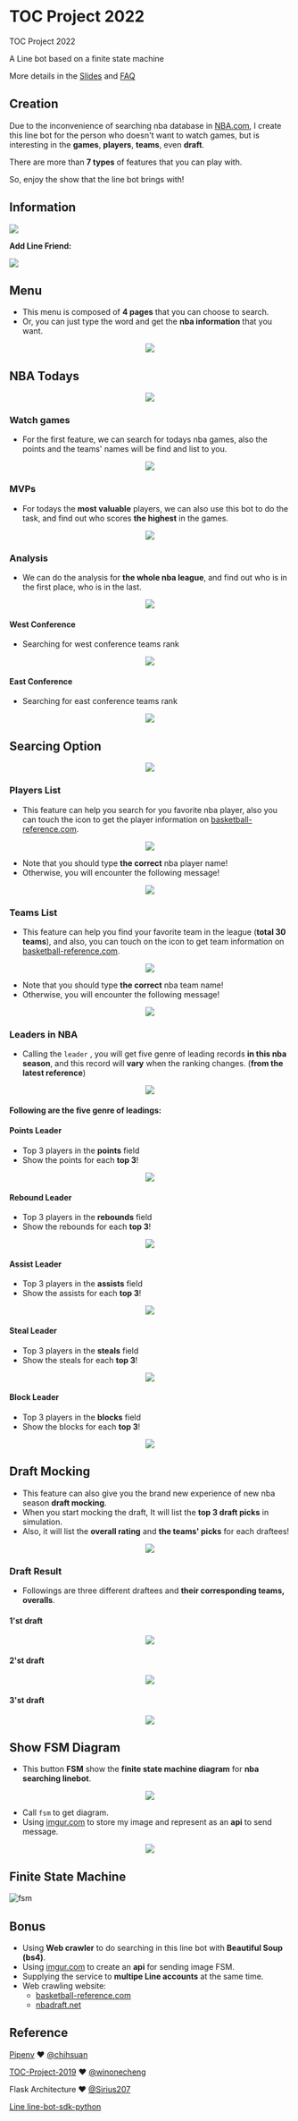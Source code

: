 # TOC Project 2022

TOC Project 2022

A Line bot based on a finite state machine

More details in the [Slides](https://hackmd.io/@TTW/ToC-2019-Project#) and [FAQ](https://hackmd.io/s/B1Xw7E8kN)
## Creation
Due to the inconvenience of searching nba database in [NBA.com](https://www.nba.com), I create this line bot for the person who doesn't want to watch games, but is interesting in the **games**, **players**, **teams**, even **draft**. 

There are more than **7 types** of features that you can play with.

So, enjoy the show that the line bot brings with!

## Information
![](https://i.imgur.com/1xFN0kP.png)


**Add Line Friend:**

![](https://i.imgur.com/AtYJPfR.png)


## Menu
* This menu is composed of **4 pages** that you can choose to search.
* Or, you can just type the word and get the **nba information** that you want.
<div align=center>
   <img src="https://i.imgur.com/uPdlBxP.jpg">
</div>



## NBA Todays
<div align=center>
  <img src="https://i.imgur.com/vXdPpbH.png">
</div>



### Watch games
* For the first feature, we can search for todays nba games,  also the points and the teams' names will be find and list to you.
<div align=center>
 <img src="https://i.imgur.com/sXgz9OX.jpg">
</div>


### MVPs
* For todays the **most valuable** players, we can also use this bot to do the task, and find out who scores **the highest** in the games.
<div align=center>
 <img src="https://i.imgur.com/v7Wuc6l.png">
</div>

### Analysis
* We can do the analysis for **the whole nba league**, and find out who is in the first place, who is in the last.
<div align=center>
 <img src="https://i.imgur.com/hErwOWs.png">
</div>



#### West Conference
* Searching for west conference teams rank
<div align=center>
 <img src="https://i.imgur.com/WGskCip.png">
</div>


#### East Conference
* Searching for east conference teams rank
<div align=center>
 <img src="https://i.imgur.com/S91nAcT.png">
</div>



## Searcing Option
<div align=center>
 <img src="https://i.imgur.com/TW3FvZu.png">
</div>


### Players List
* This feature can help you search for you favorite nba player, also you can touch the icon to get the player information on [basketball-reference.com](https://www.basketball-reference.com).

<div align=center>
 <img src="https://i.imgur.com/7iizAvX.png">
</div>

* Note that you should type **the correct** nba player name! 
* Otherwise, you will encounter the following message!

<div align=center>
 <img src="https://i.imgur.com/89uHb9u.png">
</div>


### Teams List
* This feature can help you find your favorite team in the league (**total 30 teams**), and also, you can touch on the icon to get team information on [basketball-reference.com](https://www.basketball-reference.com).

<div align=center>
 <img src="https://i.imgur.com/LXZ4GK0.png">
</div>


* Note that you should type **the correct** nba team name! 
* Otherwise, you will encounter the following message!

<div align=center>
 <img src="https://i.imgur.com/2qKiCrg.png">
</div>

### Leaders in NBA
* Calling the `leader` , you will get five genre of leading records **in this nba season**, and this record will **vary** when the ranking changes. (**from the latest reference**)

<div align=center>
 <img src="https://i.imgur.com/XAFnyub.png">
</div>


#### Following are the five genre of leadings:
#### Points Leader
* Top 3 players in the **points** field
* Show the points for each **top 3**!

<div align=center>
 <img src="https://i.imgur.com/JzozdIW.png">
</div>


#### Rebound Leader
* Top 3 players in the **rebounds** field
* Show the rebounds for each **top 3**!

<div align=center>
 <img src="https://i.imgur.com/SJlNq7i.png">
</div>



#### Assist Leader
* Top 3 players in the **assists** field
* Show the assists for each **top 3**!

<div align=center>
 <img src="https://i.imgur.com/Zv71PH7.png">
</div>



#### Steal Leader
* Top 3 players in the **steals** field
* Show the steals for each **top 3**!

<div align=center>
 <img src="https://i.imgur.com/qY3er8k.png">
</div>


#### Block Leader
* Top 3 players in the **blocks** field
* Show the blocks for each **top 3**!

<div align=center>
 <img src="https://i.imgur.com/fLJJa2I.png">
</div>


## Draft Mocking
* This feature can also give you the brand new experience of new nba season **draft mocking**.
* When you start mocking the draft, It will list the **top 3 draft picks** in simulation.
* Also, it will list the **overall rating** and **the teams' picks** for each draftees!

<div align=center>
 <img src="https://i.imgur.com/ey0GPD6.png">
</div>


### Draft Result
* Followings are three different draftees and **their corresponding teams, overalls**.
#### 1'st draft
<div align=center>
 <img src="https://i.imgur.com/PAajXgt.png">
</div>

#### 2'st draft
<div align=center>
 <img src="https://i.imgur.com/38cUEPm.png">
</div>


#### 3'st draft
<div align=center>
 <img src="https://i.imgur.com/oMgyGze.png">
</div>


## Show FSM Diagram
* This button **FSM** show the **finite state machine diagram** for **nba searching linebot**.

<div align=center>
 <img src="https://i.imgur.com/iUkT2qt.png">
</div>


* Call `fsm` to get diagram.
* Using [imgur.com](https://imgur.com/) to store my image and represent as an **api** to send message.


<div align=center>
 <img src="https://i.imgur.com/cHN2HTe.png">
</div>


## Finite State Machine
![fsm](./fsm.png)


## Bonus
* Using **Web crawler** to do searching in this line bot with **Beautiful Soup (bs4)**.
* Using [imgur.com](https://imgur.com/) to create an **api** for sending image FSM.
* Supplying the service to **multipe Line accounts** at the same time.
* Web crawling website:
  * [basketball-reference.com](https://www.basketball-reference.com)
  * [nbadraft.net](https://www.nbadraft.net)





## Reference
[Pipenv](https://medium.com/@chihsuan/pipenv-更簡單-更快速的-python-套件管理工具-135a47e504f4) ❤️ [@chihsuan](https://github.com/chihsuan)

[TOC-Project-2019](https://github.com/winonecheng/TOC-Project-2019) ❤️ [@winonecheng](https://github.com/winonecheng)

Flask Architecture ❤️ [@Sirius207](https://github.com/Sirius207)

[Line line-bot-sdk-python](https://github.com/line/line-bot-sdk-python/tree/master/examples/flask-echo)
